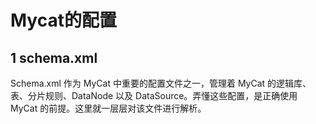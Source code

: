 # Mycat的配置

## 1 schema.xml

Schema.xml 作为 MyCat 中重要的配置文件之一，管理着 MyCat 的逻辑库、表、分片规则、DataNode 以及 DataSource。弄懂这些配置，是正确使用 MyCat 的前提。这里就一层层对该文件进行解析。